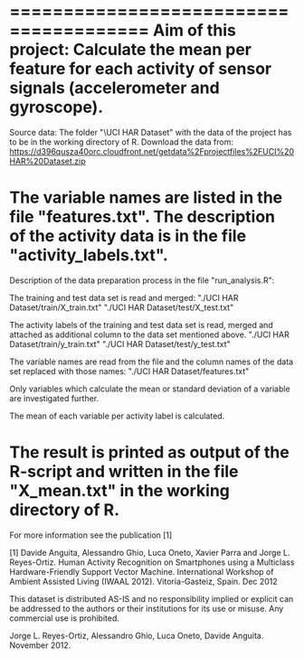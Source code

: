 =======================================
Aim of this project:
Calculate the mean per feature for each activity of sensor signals (accelerometer and gyroscope).
=======================================
Source data:
The folder "\UCI HAR Dataset" with the data of the project has to be in the working directory of R.
Download the data from:
https://d396qusza40orc.cloudfront.net/getdata%2Fprojectfiles%2FUCI%20HAR%20Dataset.zip

The variable names are listed in the file "features.txt".
The description of the activity data is in the file "activity_labels.txt".
=======================================
Description of the data preparation process in the file "run_analysis.R":

The training and test data set is read and merged:
	"./UCI HAR Dataset/train/X_train.txt"
	"./UCI HAR Dataset/test/X_test.txt"

The activity labels of the training and test data set is read, merged and attached as additional column to the data set mentioned above.
	"./UCI HAR Dataset/train/y_train.txt"
	"./UCI HAR Dataset/test/y_test.txt"

The variable names are read from the file and the column names of the data set replaced with those names:
	"./UCI HAR Dataset/features.txt"

Only variables which calculate the mean or standard deviation of a variable are investigated further.

The mean of each variable per activity label is calculated.

The result is printed as output of the R-script and written in the file "X_mean.txt" in the working directory of R.
=======================================
For more information see the publication [1] 

[1] Davide Anguita, Alessandro Ghio, Luca Oneto, Xavier Parra and Jorge L. Reyes-Ortiz. Human Activity Recognition on Smartphones using a Multiclass Hardware-Friendly Support Vector Machine. International Workshop of Ambient Assisted Living (IWAAL 2012). Vitoria-Gasteiz, Spain. Dec 2012

This dataset is distributed AS-IS and no responsibility implied or explicit can be addressed to the authors or their institutions for its use or misuse. Any commercial use is prohibited.

Jorge L. Reyes-Ortiz, Alessandro Ghio, Luca Oneto, Davide Anguita. November 2012.
